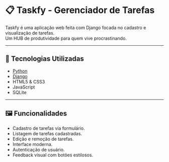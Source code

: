 # 📋 Taskfy - Gerenciador de Tarefas

Taskfy é uma aplicação web feita com Django focada no cadastro e visualização de tarefas.  
Um HUB de produtividade para quem vive procrastinando.

---

## 🔧 Tecnologias Utilizadas

- [Python](https://www.python.org/)
- [Django](https://www.djangoproject.com/)
- HTML5 & CSS3
- JavaScript
- SQLite

---

## 🖼️ Funcionalidades

- Cadastro de tarefas via formulário.
- Listagem de tarefas cadastradas.
- Edição e remoção de tarefas.
- Interface moderna.
- Autenticação de usuário.
- Feedback visual com botões estilosos.
